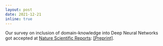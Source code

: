 ```yaml
---
layout: post
date: 2021-12-21
inline: true
---
```


Our survey on inclusion of domain-knowledge into Deep Neural Networks got accepted at <a rel="external nofollow" href="https://www.nature.com/srep/" target="_blank">Nature Scientific Reports</a>: <a rel="external nofollow" href="https://arxiv.org/abs/2107.10295" target="_blank">[Preprint]</a>.

